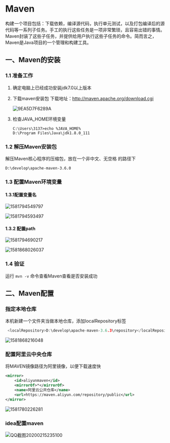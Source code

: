 # Maven

构建一个项目包括：下载依赖，编译源代码，执行单元测试，以及打包编译后的源代码等一系列子任务。手工的执行这些任务是一项非常繁琐，且容易出错的事情。Maven封装了这些子任务，并提供给用户执行这些子任务的命令。简而言之，Maven是Java项目的一个管理和构建工具。

## 一、Maven的安装

### 1.1 准备工作

1. 确定电脑上已经成功安装jdk7.0以上版本

2. 下载maven安装包 下载地址：http://maven.apache.org/download.cgi

   ![9EA5D7F6289A](assets/9EA5D7F6289A.png)

3. 检查JAVA_HOME环境变量

   ```shell
   C:\Users\3137>echo %JAVA_HOME%
   D:\Program Files\Java\jdk1.8.0_111
   ```

### 1.2 解压Maven安装包

解压Maven核心程序的压缩包，放在一个非中文、无空格 的路径下

```shell
D:\develop\apache-maven-3.6.0
```



### 1.3 配置Maven环境变量

#### 1.3.1配置变量名

![1581794549797](assets/1581794549797.png)

![1581794593497](assets/1581794593497.png)

#### 1.3.2 配置path

![1581794690217](assets/1581794690217.png)

![1581868026037](assets/1581868026037.png)



### 1.4 验证

运行 `mvn -v` 命令查看Maven查看是否安装成功

## 二、Maven配置

### 指定本地仓库

本机新建一个文件夹当做本地仓库，添加localRepository标签

```c
 <localRepository>D:\develop\apache-maven-3.6.3\repository</localRepository>
```



![1581868216048](assets/1581868216048.png)

### 配置阿里云中央仓库

将MAVEN镜像路径为阿里镜像，以便下载速度快

```xml
<mirror>
    <id>aliyunmaven</id>
    <mirrorOf>*</mirrorOf>
    <name>阿里云公共仓库</name>
    <url>https://maven.aliyun.com/repository/public</url>
</mirror>
```

![1581780226281](assets/1581780226281.png)

### idea配置maven

![QQ截图20200215235100](assets/QQ截图20200215235100.png)

